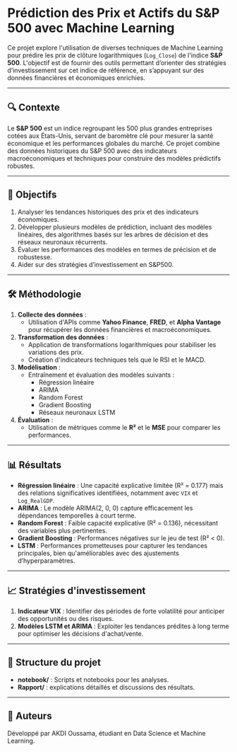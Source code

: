 # Prédiction des Prix et Actifs du S&P 500 avec Machine Learning

Ce projet explore l'utilisation de diverses techniques de Machine Learning pour prédire les prix de clôture logarithmiques (`Log_Close`) de l'indice **S&P 500**. L'objectif est de fournir des outils permettant d’orienter des stratégies d’investissement sur cet indice de référence, en s’appuyant sur des données financières et économiques enrichies.

---

## 🔍 Contexte

Le **S&P 500** est un indice regroupant les 500 plus grandes entreprises cotées aux États-Unis, servant de baromètre clé pour mesurer la santé économique et les performances globales du marché. Ce projet combine des données historiques du S&P 500 avec des indicateurs macroéconomiques et techniques pour construire des modèles prédictifs robustes.

---

## 🎯 Objectifs

1. Analyser les tendances historiques des prix et des indicateurs économiques.
2. Développer plusieurs modèles de prédiction, incluant des modèles linéaires, des algorithmes basés sur les arbres de décision et des réseaux neuronaux récurrents.
3. Évaluer les performances des modèles en termes de précision et de robustesse.
4. Aider sur des stratégies d’investissement en S&P500.

---

## 🛠️ Méthodologie

1. **Collecte des données** :
   - Utilisation d'APIs comme **Yahoo Finance**, **FRED**, et **Alpha Vantage** pour récupérer les données financières et macroéconomiques.
2. **Transformation des données** :
   - Application de transformations logarithmiques pour stabiliser les variations des prix.
   - Création d'indicateurs techniques tels que le RSI et le MACD.
3. **Modélisation** :
   - Entraînement et évaluation des modèles suivants :
     - Régression linéaire
     - ARIMA
     - Random Forest
     - Gradient Boosting
     - Réseaux neuronaux LSTM
4. **Évaluation** :
   - Utilisation de métriques comme le **R²** et le **MSE** pour comparer les performances.

---

## 📊 Résultats

- **Régression linéaire** : Une capacité explicative limitée (R² = 0.177) mais des relations significatives identifiées, notamment avec `VIX` et `Log_RealGDP`.
- **ARIMA** : Le modèle ARIMA(2, 0, 0) capture efficacement les dépendances temporelles à court terme.
- **Random Forest** : Faible capacité explicative (R² = 0.136), nécessitant des variables plus pertinentes.
- **Gradient Boosting** : Performances négatives sur le jeu de test (R² < 0).
- **LSTM** : Performances prometteuses pour capturer les tendances principales, bien qu'améliorables avec des ajustements d’hyperparamètres.

---

## 📈 Stratégies d'investissement

1. **Indicateur VIX** : Identifier des périodes de forte volatilité pour anticiper des opportunités ou des risques.
2. **Modèles LSTM et ARIMA** : Exploiter les tendances prédites à long terme pour optimiser les décisions d'achat/vente.

---


## 📁 Structure du projet

- **notebook/** : Scripts et notebooks pour les analyses.
- **Rapport/** : explications détaillés et discussions des résultats.

---



## 📝 Auteurs

Développé par AKDI Oussama, étudiant en Data Science et Machine Learning.
